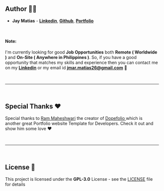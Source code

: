 ## Author 👨‍💻

- **Jay Matias** - **[Linkedin](https://www.linkedin.com/in/jay-mar-m-572953111/)**, **[Github](https://github.com/JayMar0526)**, **[Portfolio](https://jaymar0526.github.io/portfolio/)**  

<br>

#### Note: 
I'm currently looking for good **Job Opportunities** both **Remote ( Worldwide )** and **On-Site ( Anywhere in Philippines )**. So, if you have a good opportunity that matches my skills and experience then you can contact me on my **[Linkedin](https://linkedin.com/jay-mar-m-572953111/)** or my email id **jmar.matias26@gmail.com** 🙌


<br>

---

<br>

## Special Thanks ❤️

Special thanks to [Ram Maheshwari](https://github.com/rammcodes) the creator of [Dopefolio ](https://github.com/rammcodes/dopefolio) which is another great Portfolio website Template for Developers. Check it out and show him some love ❤️

<br>

---

<br>

## License 📄

This project is licensed under the  **GPL-3.0** License - see the [LICENSE](LICENSE) file for details


